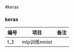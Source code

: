 #keras

<div class="container">
	<div class="row">
		<div class="span4">
			<h3>
				keras
			</h3>
			<table class="table table-condensed table-hover">
				<thead>
					<tr>
						<th>
							<span>编号</span>
						</th>
						<th>
							<span>项目</span>
						</th>
						<th>
							<span>备注</span>
						</th>
					</tr>
				</thead>
				<tbody>
					<tr>
						<td>
							t_1
						</td>
						<td>
							<span>mlp训练mnist</span>
						</td>
						<td>
						</td>
					</tr>
				</tbody>
			</table>
		</div>
	</div>
</div>